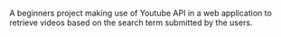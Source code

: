A beginners project making use of Youtube API in a web application to retrieve videos based on the search term submitted by the users.

